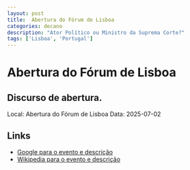 ```yaml
---
layout: post
title:  Abertura do Fórum de Lisboa
categories: decano
description: "Ator Político ou Ministro da Suprema Corte?"
tags: ['Lisboa', 'Portugal']
---
```


# Abertura do Fórum de Lisboa
## Discurso de abertura.
Local: Abertura do Fórum de Lisboa
Data: 2025-07-02

## Links 
- [Google para o evento e descrição](https://www.google.com/search?q=Gilmar%20Mendes%20%2B%20Abertura%20do%20F%C3%B3rum%20de%20Lisboa%20Discurso%20de%20abertura.%20Lisboa%2C%20Portugal)
- [Wikipedia para o evento e descrição](https://en.wikipedia.org/w/index.php?search=Gilmar%20Mendes%20%2B%20Abertura%20do%20F%C3%B3rum%20de%20Lisboa%20Discurso%20de%20abertura.%20Lisboa%2C%20Portugal)
